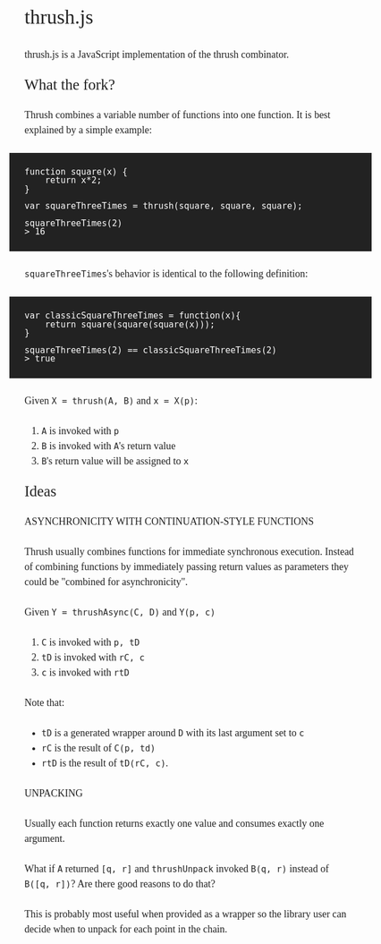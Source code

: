 <link href="http://fonts.googleapis.com/css?family=OFL+Sorts+Mill+Goudy+TT" rel="stylesheet" type="text/css" />
<link href="http://fonts.googleapis.com/css?family=Inconsolata" rel="stylesheet" type="text/css" />
<style type="text/css">
body{text-rendering:optimizeLegibility;}
p,ol,ul,h1,h2,h3{margin: 27px;}
h1{font-size:36px;line-height:54px;font-weight:normal;}
h2{font-size:27px;line-height:1;font-weight:normal;}
h3{font-size:18px;line-height:1.5;font-weight:normal;text-transform:uppercase;}
body{color:#222;font:18px/1.5 'OFL Sorts Mill Goudy TT',georgia,serif;margin:48px auto;width:800px;}
code{font-family:'Inconsolata',monospace;display:inline;line-height:1;}
li{line-height:1.5;}
pre{background:#222;color:#fff;margin-left:0;margin-right:0;padding:27px;}
</style>

thrush.js
=========

thrush.js is a JavaScript implementation of the thrush combinator.

What the fork?
--------------

Thrush combines a variable number of functions into one function.
It is best explained by a simple example:

    function square(x) {
        return x*2;
    }

    var squareThreeTimes = thrush(square, square, square);

    squareThreeTimes(2)
    > 16

`squareThreeTimes`'s behavior is identical to the following definition:

    var classicSquareThreeTimes = function(x){
        return square(square(square(x)));
    }

    squareThreeTimes(2) == classicSquareThreeTimes(2)
    > true

Given `X = thrush(A, B)` and `x = X(p)`:

1. `A` is invoked with `p`
2. `B` is invoked with `A`'s return value
3. `B`'s return value will be assigned to `x`

Ideas
-----

### Asynchronicity with continuation-style functions

Thrush usually combines functions for immediate synchronous execution.
Instead of combining functions by immediately passing return values
as parameters they could be "combined for asynchronicity".

Given `Y = thrushAsync(C, D)` and `Y(p, c)`

1. `C` is invoked with `p, tD`
2. `tD` is invoked with `rC, c`
3. `c` is invoked with `rtD`

Note that:

- `tD` is a generated wrapper around `D` with its last argument set to `c`
- `rC` is the result of `C(p, td)`
- `rtD` is the result of `tD(rC, c)`.

### Unpacking

Usually each function returns exactly one value and consumes exactly
one argument.

What if `A` returned `[q, r]` and `thrushUnpack` invoked `B(q, r)`
instead of `B([q, r])`? Are there good reasons to do that?

This is probably most useful when provided as a wrapper so the library
user can decide when to unpack for each point in the chain.
